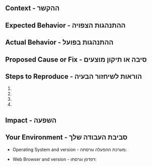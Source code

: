 <!--- שורות כאלו הן הערות ובהן הנחיות ליצירת דיווח איכותי --->
<!--- הוסיפו תאור ממוקד בתיבת הכותרת שלמעלה --->
<!--- Lines such as this are comments containing instructions for effective reporting of an issue -->
<!--- Please provide a general summary of the issue in the Title box above -->

<!--- הוסיפו בהמשך תמונות וצילומי מסך לפי הצורך --->
<!--- Please feel free to include below images, such as screenshots -->

## Context - ההקשר
<!--- הוסיפו תאור מפורט של הנושא, מה ניסיתם לעשות או להשיג --->
<!--- Provide a more detailed introduction to the issue itself, what did you do, or try to achieve -->



## Expected Behavior - ההתנהגות הצפויה
<!--- תארו מה אמור היה לקרות או להראות --->
<!--- Tell us what should happen -->



## Actual Behavior - ההתנהגות בפועל
<!--- תארו מה קרה בפועל --->
<!--- Tell us what happens instead -->



## Proposed Cause or Fix - סיבה או תיקון מוצעים
<!--- אפשר להציע פתרון או סיבה אפשרית לבעיה --->
<!--- Not obligatory, but suggest a fix or reason for the bug -->



## Steps to Reproduce - הוראות לשיחזור הבעיה
<!--- הוסיפו סדרת צעדים ברורה שתאפשר לנו לשחזר את הבעיה --->
<!--- Provide a an unambiguous set of steps to reproduce this bug -->
1. 
2. 
3. 
4. 

## Impact - השפעה
<!--- ?מהי ההשפעה של הבעיה עליכם -->
<!--- How has this issue affected you?  -->



## Your Environment - סביבת העבודה שלך
<!--- הוסיפו פרטים רלוונטיים ככל הניתן על הסביבה בה התגלתה הבעיה -->
<!--- Include as many relevant details about the environment you experienced the bug in -->
* Operating System and version - מערכת ההפעלה וגרסתה:    


* Web Browser and version - דפדפן וגרסתו:    

